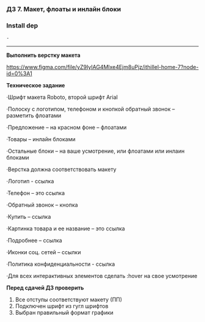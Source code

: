 ### ДЗ 7. Макет, флоаты и инлайн блоки

### Install dep

`-`

<hr>

**Выполнить верстку макета**

https://www.figma.com/file/yZ9IyIAG4Mlxe4Ejm8uPjz/ithillel-home-7?node-id=0%3A1

**Техническое задание**

·Шрифт макета Roboto, второй шрифт Arial

·Полоску с логотипом, телефоном и кнопкой обратный звонок – разметить флоатами

·Предложение – на красном фоне – флоатами

·Товары – инлайн блоками

·Остальные блоки – на ваше усмотрение, или флоатами или инлаин блоками

·Верстка должна соответствовать макету

·Логотип - ссылка

·Телефон – это ссылка

·Обратный звонок – кнопка

·Купить – ссылка

·Картинка товара и ее название – это ссылка

·Подробнее – ссылка

·Иконки соц. сетей – ссылки

·Политика конфиденциальности - ссылка

·Для всех интерактивных элементов сделать :hover на свое усмотрение

**Перед сдачей ДЗ проверить**

1. Все отступы соответствуют макету (ПП)
2. Подключен шрифт из гугл шрифтов
3. Выбран правильный формат графики